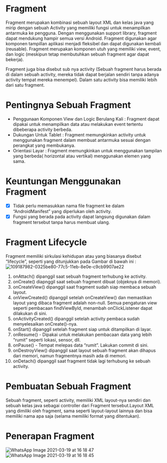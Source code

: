 # Fragment
Fragment merupakan kombinasi sebuah layout XML dan kelas java yang mirip dengan sebuah Activity yang memiliki fungsi untuk menampilkan antarmuka ke pengguna. Dengan menggunakan support library, fragment dapat mendukung hampir semua versi Android. Fragment digunakan agar komponen tampillan aplikasi menjadi fleksibel dan dapat digunakan kembali (reusable). Fragment merupakan komponen utuh yang memiliki view, event, dan logic (meskipun tetap membutuhkan sebuah fragment agar dapat bekerja).

Fragment juga bisa disebut sub nya activity (Sebuah fragment harus berada di dalam sebuah activity, mereka tidak dapat berjalan sendiri tanpa adanya activity tempat mereka menempel). Dalam satu activity bisa memiliki lebih dari satu fragment.

# Pentingnya Sebuah Fragment
- Penggunaan Komponen View dan Logic Berulang Kali : Fragment dapat dipakai untuk menampilkan data atau melakukan event tertentu dibeberapa activity berbeda.
- Dukungan Untuk Tablet : Fragment memungkinkan activity untuk menggunakan fragment dalam membuat antarmuka sesuai dengan perangkat yang membukanya.
- Orientasi Layar : Fragment memungkinkan untuk menggunakan tampilan yang berbeda( horizontal atau vertikal) menggunakan elemen yang sama.

# Keuntungan Menggunakan Fragment
- [x] Tidak perlu memasukkan nama file fragment ke dalam “AndroidManifest” yang diperlukan oleh activity.
- [x] Fungsi yang berada pada activity dapat langsung digunakan dalam fragment tersebut tanpa harus membuat ulang.

# Fragment Lifecycle
Fragment memiliki sirkulasi kehidupan atau yang biasanya disebut “lifecycle”, seperti yang ditunjukkan pada Gambar di bawah ini :
![109187982-0325be80-77c5-11eb-8e0e-c9cb9907ae22](https://user-images.githubusercontent.com/60589822/111760253-13672000-88d1-11eb-8b28-0ead431a8351.png)
1. onAttach() dipanggil saat sebuah fragment terhubung ke activity.
2. onCreate() diapnggil saat sebuah fragment dibuat (objeknya di memori).
3. onCreateView() dipanggil saat fragment sudah siap membaca sebuah layout.
4. onViewCreated() dipanggil setelah onCreateView() dan memastikan layout yang dibaca fragment adalah non-null. Semua pengaturan view seperti pembacaan findViewById, menambah onClickListener dapat dilakukan di sini.
5. onActivityCreated() dipanggil setelah activity pembaca sudah menyelesaikan onCreate()-nya.
6. onStart() dipanggil setelah fragment siap untuk ditampilkan di layar.
7. onResume() - Dipakai untuk melakukan pembacaan data yang lebih “rumit” seperti lokasi, sensor, dll.
8. onPause() - Tempat melepas data “rumit”. Lakukan commit di sini.
9. onDestroyView() dipanggil saat layout sebuah fragment akan dihapus dari memori, namun fragmentnya masih ada di memori. 
10. onDetach() dipanggil saat fragment tidak lagi terhubung ke sebuah activity.

# Pembuatan Sebuah Fragment
Sebuah fragment, seperti activity, memiliki XML layout-nya sendiri dan sebuah kelas java sebagai controller dari Fragment tersebut.Layout XML yang dimiliki oleh fragment, sama seperti layout-layout lainnya dan bisa memiliki nama apa saja (selama memiliki format yang ditentukan).

# Penerapan Fragment
![WhatsApp Image 2021-03-19 at 16 18 47](https://user-images.githubusercontent.com/60589822/111758805-7bb50200-88cf-11eb-9103-5375208c50cc.jpeg)
![WhatsApp Image 2021-03-19 at 16 18 45](https://user-images.githubusercontent.com/60589822/111758829-840d3d00-88cf-11eb-8954-d93017618f6d.jpeg)
